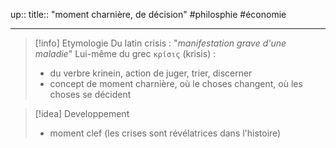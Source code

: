 up::
title:: "moment charnière, de décision"
#philosphie #économie

---

> [!info] Etymologie
> Du latin crisis : "_manifestation grave d'une maladie_"
> Lui-même du grec `κρίσις` (krisis) :
>  - du verbre krinein, action de juger, trier, discerner 
>  - concept de moment charnière, où le choses changent, où les choses se décident

> [!idea] Developpement
>  - moment clef (les crises sont révélatrices dans l'histoire)
